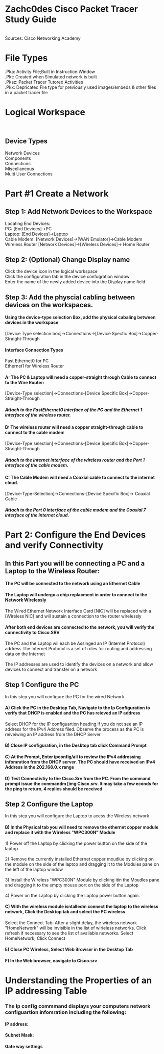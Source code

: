 <H1> Zachc0des Cisco Packet Tracer Study Guide </h1><BR>
<p1> Sources: Cisco Networking Academy </p1>
<H1>File Types</H1>
<p1>
.Pka: Activity File;Built in Instruction Window  <BR>
.Pkt: Created when Simulated network is built  <BR>
.Pksz: Packet Tracer Tutored Activities  <BR>
.Pkx: Depricated File type for previously used images/embeds & other files in a packet tracer file  <BR>
</p1>

<H1>Logical Workspace </H1> <BR>
<H2>Device Types</H2>
<p1>Network Devices</p1><br>
<p1>Components</p1><br>
<p1>Connections</p1><br>
<p1>Miscellaneous</p1><br>
<p1>Multi User Connections</p1><br>

<h1> Part #1 Create a Network</h1>
<h2>Step 1: Add Network Devices to the Workspace</h2>
<p1>Locating End Devices:</p1><br>
<p1>PC: [End Devices]->PC</p1><br>
<p1>Laptop: [End Devices]->Laptop</p1><br>
<p1>Cable Modem: [Network Devices]->[WAN Emulator]->Cable Modem</p1><br>
<p1>Wireless Router [Network Devices]->[Wireless Devices]-> Home Router</p1>


<h2>Step 2: (Optional) Change Display name</h2>
<p1>Click the device icon in the logical workspace</p1><br>
<p1>Click the configuration tab in the device confugration window</p1><br>
<p1>Enter the name of the newly added device into the Display name field</p1>

<h2>Step 3: Add the physcial cabling between devices on the workspaces.</h3>
<h4>Using the device-type selection Box, add the physical cabaling between devices in the workspace</h4>

<p1>[Device Type selection box]->Connections->[Device Specfic Box]->Copper-Straight-Through</p1>
<h4>Interface Connection Types</h4>
<p1>Fast Ethernet0 for PC<br>
Ethernet1 for Wireless Router
</p1><br>

<h4> A: The PC & Laptop will need a copper-straight through Cable to connect to the Wire Router:</h4>
<p1>[Device-Type selection]->Connections-[Device Specific Box]->Copper-Straight-Through</p1>
<h5>Attach  to the FastEthernet0 interface of the PC and the Ethernet 1 interface of the wireless router.</h5>


<h4> B: The wireless router will need a copper straight-through cable to connect to the cable modem </h4>
<p1>[Device-Type selection]->Connections-[Device Specific Box]->Copper-Straight-Through</p1>
<h5>Attach to the internet interface of the wireless router and the Port 1 interface of the cable modem.</h5>

<h4> C: The Cable Modem will need a Coaxial cable to connect to the internet cloud.</h4>
<p1>[Device-Type-Selection]->Connections-[Device Specific Box]-> Coaxial Cable </p>
<h5>Attach to the Port 0 interface of the cable modem and the Coaxial 7 interface of the internet cloud.</h5>

<h1>Part 2: Configure the End Devices and verify Connectivity</h1>
<h2>In this Part you will be connecting a PC and a Laptop to the Wireless Router:</h2>
<h4>The PC will be connected to the network using an Ethernet Cable<h4>
<h4>The Laptop will undergo a chip replacment in order to connect to the Network Wirelessly</h4>
<p1> The Wired Ethernet Network Interface Card [NIC] will be replaced with a [Wireless NIC] and will sustain a connection to the router wirelessly </P1>
<H4>After both end devices are connected to the network, you will verify the connectivity to Cisco.SRV</h4>
<p1>The PC and the Laptop wil each be Assinged an IP (Internet Protocol) address The Internet Protocol is a set of rules for routing and addressing data on the Internet<BR><br>
The IP addresses are used to identify the devices on a network and allow devices to connect and transfer on a network</p1>
<h2>Step 1 Configure the PC</h2>
<P>In this step you will configure the PC for the wired Network</P>
<h4> A) Click the PC in the Desktop Tab, Navigate to the Ip Configuration to verify that DHCP is enabled and the PC has reieved an IP address</h4>
<p1>Select DHCP for the IP configuartion heading if you do not see an IP address for the IPv4 Address filed. Observe the process as the PC is reiveiwing an IP address from the DHCP Server</p1>
<h4> B) Close IP configuration, in the Desktop tab click Command Prompt</h4>
<h4> C) At the Prompt, Enter ipconfig/all to review the IPv4 addressing infomration from the DHCP server. The PC should have received an IPv4 Address in the 202.168.0.x range</h4>
<h4>D) Test Connectivtiy to the Cisco.Srv from the PC. From the command prompt issue the commandm [img Cisco.srv. It may take a few econds for the ping to return, 4 replies should be received</h4>
<h2> Step 2 Configure the Laptop</h2>
<p1>In this step you will configure the Laptop to acess the Wireless network</p1>
<h4>B) In the Physical tab you will need to remove the ethernet copper module and replace it with the Wireless "WPC300N" Module</h4>
  
<p>
1) Power off the Laptop by clicking the power button on the side of the laptop<BR><BR>
2) Remove the currently installed Ethernet copper moudlue by clicking on the module on the side of the laptop and dragging it to the Modules pane on the left of the laptop window <BR><BR>
3) Install the WIreless "WPC300N" Module by clicking itin the Moudles pane and dragging it to the empty mouse port on the side of the Laptop<br><BR>
4) Power on the Laptop by clicking the Laptop power button again.
</p>

<h4>C) With the wireless module isntalledm connect the laptop to the wireless network, Click the Desktop tab and select the PC wireless</h4>
<p>Select the Connect Tab. After a slight delay, the wireless network "HomeNetwork" will be invisible in the list of wirieless networks. Click refresh if necessary to see the list of available networks. Select HomeNetwork, Click Connect</p>
<h4>E) Close PC Wireless, Select Web Browser in the Desktop Tab</h4>
<h4>F) In the Web browser, navigate to Cisco.srv</h5>
<h1>Understanding the Properties of an IP addressing Table</h1>
<h3> The Ip config commmand displays your computers network configuartion infomration including the following:<BR></h3>
<h4>IP address:</h4>
<h4>Subnet Mask:</h4>
<h4>Gate way settings</h4>
